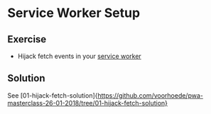 # Service Worker Setup

## Exercise

- Hijack fetch events in your [service worker](src/service-worker.js)

## Solution

See [01-hijack-fetch-solution]{https://github.com/voorhoede/pwa-masterclass-26-01-2018/tree/01-hijack-fetch-solution}
